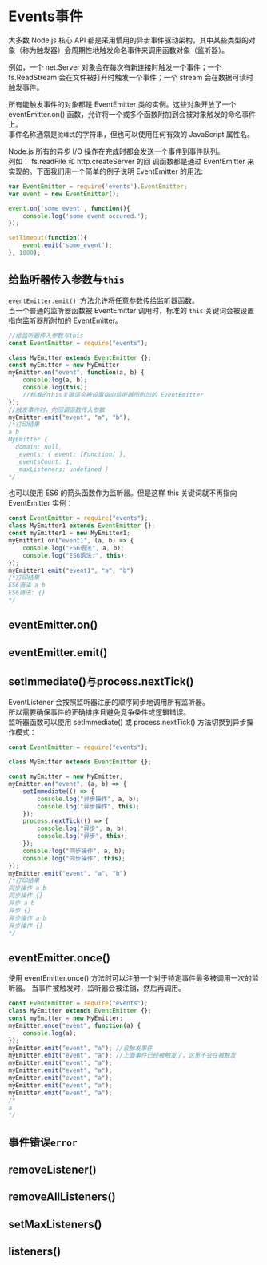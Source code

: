 # Events事件
大多数 Node.js 核心 API 都是采用惯用的异步事件驱动架构，其中某些类型的对象（称为触发器）会周期性地触发命名事件来调用函数对象（监听器）。  
  
例如，一个 net.Server 对象会在每次有新连接时触发一个事件；一个 fs.ReadStream 会在文件被打开时触发一个事件；一个 stream 会在数据可读时触发事件。  
  
所有能触发事件的对象都是 EventEmitter 类的实例。这些对象开放了一个 eventEmitter.on() 函数，允许将一个或多个函数附加到会被对象触发的命名事件上。   
事件名称通常是`驼峰式`的字符串，但也可以使用任何有效的 JavaScript 属性名。
    
Node.js 所有的异步 I/O 操作在完成时都会发送一个事件到事件队列。  
列如： fs.readFile 和 http.createServer 的回 调函数都是通过 EventEmitter 来实现的。下面我们用一个简单的例子说明 EventEmitter 的用法:
```js
var EventEmitter = require('events').EventEmitter;
var event = new EventEmitter();

event.on('some_event', function(){
    console.log('some event occured.');
});

setTimeout(function(){
    event.emit('some_event');
}, 1000);
```
## 给监听器传入参数与`this`
`eventEmitter.emit() `方法允许将任意参数传给监听器函数。   
当一个普通的监听器函数被 EventEmitter 调用时，标准的 `this` 关键词会被设置指向监听器所附加的 EventEmitter。
```js
//给监听器传入参数与this
const EventEmitter = require("events");

class MyEmitter extends EventEmitter {};
const myEmitter = new MyEmitter
myEmitter.on("event", function(a, b) {
    console.log(a, b);
    console.log(this);
    //标准的this关键词会被设置指向监听器所附加的 EventEmitter
});
//触发事件时，向回调函数传入参数
myEmitter.emit("event", "a", "b");
/*打印结果
a b
MyEmitter {
  domain: null,
  _events: { event: [Function] },
  _eventsCount: 1,
  _maxListeners: undefined }
*/
```
也可以使用 ES6 的箭头函数作为监听器。但是这样 this 关键词就不再指向 EventEmitter 实例：
```js
const EventEmitter = require("events");
class MyEmitter1 extends EventEmitter {};
const myEmitter1 = new MyEmitter1;
myEmitter1.on("event1", (a, b) => {
    console.log("ES6语法", a, b);
    console.log("ES6语法:", this);
});
myEmitter1.emit("event1", "a", "b")
/*打印结果
ES6语法 a b
ES6语法: {}
*/
```
## eventEmitter.on()
## eventEmitter.emit()
## setImmediate()与process.nextTick()
EventListener 会按照监听器注册的顺序同步地调用所有监听器。   
所以需要确保事件的正确排序且避免竞争条件或逻辑错误。   
监听器函数可以使用 setImmediate() 或 process.nextTick() 方法切换到异步操作模式：
```js
const EventEmitter = require("events");

class MyEmitter extends EventEmitter {};

const myEmitter = new MyEmitter;
myEmitter.on("event", (a, b) => {
    setImmediate(() => {
        console.log("异步操作", a, b);
        console.log("异步操作", this);
    });
    process.nextTick(() => {
        console.log("异步", a, b);
        console.log("异步", this);
    });
    console.log("同步操作", a, b);
    console.log("同步操作", this);
});
myEmitter.emit("event", "a", "b")
/*打印结果
同步操作 a b
同步操作 {}
异步 a b
异步 {}
异步操作 a b
异步操作 {}
*/
```
## eventEmitter.once()
使用 eventEmitter.once() 方法时可以注册一个对于特定事件最多被调用一次的监听器。 当事件被触发时，监听器会被注销，然后再调用。
```js
const EventEmitter = require("events");
class MyEmitter extends EventEmitter {};
const myEmitter = new MyEmitter;
myEmitter.once("event", function(a) {
    console.log(a);
});
myEmitter.emit("event", "a"); //会触发事件
myEmitter.emit("event", "a"); //上面事件已经被触发了，这里不会在被触发
myEmitter.emit("event", "a");
myEmitter.emit("event", "a");
myEmitter.emit("event", "a");
myEmitter.emit("event", "a");
myEmitter.emit("event", "a");
/*
a
*/
```

## 事件错误`error`
## removeListener()
## removeAllListeners()
## setMaxListeners()
## listeners()
##
